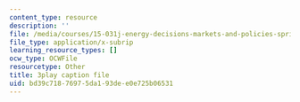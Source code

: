 ```yaml
---
content_type: resource
description: ''
file: /media/courses/15-031j-energy-decisions-markets-and-policies-spring-2012/bd39c71876975da193dee0e725b06531_-WapZQ_LwFM.vtt
file_type: application/x-subrip
learning_resource_types: []
ocw_type: OCWFile
resourcetype: Other
title: 3play caption file
uid: bd39c718-7697-5da1-93de-e0e725b06531
---
```

